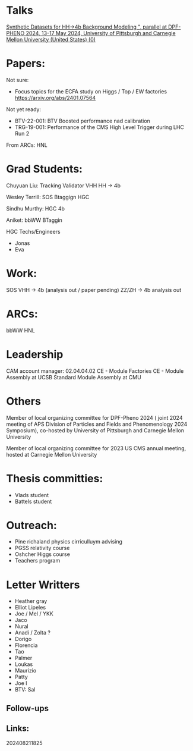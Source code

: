 
# Talks




[Synthetic Datasets for HH->4b Background Modeling ", parallel at DPF-PHENO 2024, 13-17 May 2024, University of Pittsburgh and Carnegie Mellon University (United States) (0)](https://cms-mgt-conferences.web.cern.ch/conferences/pres_display.aspx?cid=3680&pid=28562)
# Papers:

Not sure:
- Focus topics for the ECFA study on Higgs / Top / EW factories https://arxiv.org/abs/2401.07564


Not yet ready:
- BTV-22-001: BTV Boosted performance nad calibration
- TRG-19-001: Performance of the CMS High Level Trigger during LHC Run 2


From ARCs:
  HNL
# Grad Students:

Chuyuan Liu: Tracking Validator
		    VHH
			HH -> 4b


Wesley Terrill:  SOS
       		Btaggign
			 HGC

Sindhu Murthy:   HGC
       		  4b


Aniket: bbWW
		BTaggin

HGC Techs/Engineers
- Jonas 
- Eva 

# Work:

SOS 
VHH -> 4b (analysis out / paper pending)
ZZ/ZH -> 4b analysis out

# ARCs:
  bbWW
  HNL
# Leadership
CAM account manager: 02.04.04.02 CE - Module Factories CE - Module Assembly at UCSB Standard Module Assembly at CMU


# Others
Member of local organizing committee for DPF-Pheno 2024 ( joint 2024 meeting of APS Division of Particles and Fields and Phenomenology 2024 Symposium), co-hosted by University of Pittsburgh and Carnegie Mellon University

Member of local organizing committee for 2023 US CMS annual meeting, hosted at Carnegie Mellon University

# Thesis committies:
  - Vlads student
  - Battels student


# Outreach:

- Pine richaland physics cirriculluym advising
- PGSS relativity course
- Oshcher Higgs course
- Teachers program



  
# Letter Writters
- Heather gray
- Elliot Lipeles 
- Joe / Mel / YKK
- Jaco 
- Nural 
- Anadi / Zolta ? 
- Dorigo 
- Florencia 
- Tao
- Palmer
- Loukas
- Maurizio 
- Patty
- Joe I
- BTV: Sal 
  



## Follow-ups


## Links: 



202408211825




